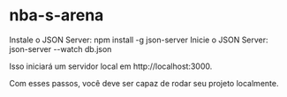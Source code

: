 # nba-s-arena


Instale o JSON Server: npm install -g json-server
Inicie o JSON Server: json-server --watch db.json

Isso iniciará um servidor local em http://localhost:3000.

Com esses passos, você deve ser capaz de rodar seu projeto localmente.
